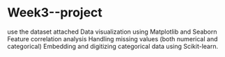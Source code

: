 # Week3--project
use the dataset attached 
Data visualization using Matplotlib and Seaborn
Feature correlation analysis
Handling missing values (both numerical and categorical)
Embedding and digitizing categorical data using Scikit-learn.
